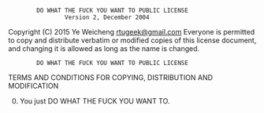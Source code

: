             DO WHAT THE FUCK YOU WANT TO PUBLIC LICENSE
                    Version 2, December 2004
 Copyright (C) 2015 Ye Weicheng <rtugeek@gmail.com>
 Everyone is permitted to copy and distribute verbatim or modified
 copies of this license document, and changing it is allowed as long
 as the name is changed.

            DO WHAT THE FUCK YOU WANT TO PUBLIC LICENSE
   TERMS AND CONDITIONS FOR COPYING, DISTRIBUTION AND MODIFICATION

  0. You just DO WHAT THE FUCK YOU WANT TO.
